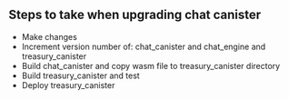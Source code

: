 ## Steps to take when upgrading chat canister

- Make changes
- Increment version number of: chat_canister and chat_engine and treasury_canister
- Build chat_canister and copy wasm file to treasury_canister directory
- Build treasury_canister and test
- Deploy treasury_canister